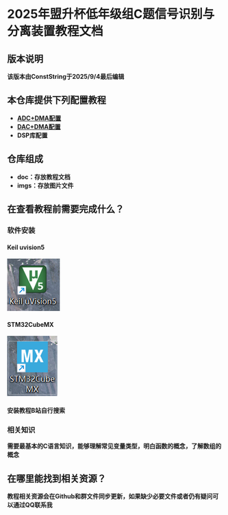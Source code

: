 # 2025年盟升杯低年级组C题信号识别与分离装置教程文档

## 版本说明

**该版本由ConstString于2025/9/4最后编辑**

## 本仓库提供下列配置教程

- **[ADC+DMA配置](https://github.com/ConstStrings/2025UESTCMengShengCup_C/blob/master/doc/1.ADC%E9%85%8D%E7%BD%AE%E6%95%99%E7%A8%8B.md)**
- **[DAC+DMA配置](https://github.com/ConstStrings/2025UESTCMengShengCup_C/blob/master/doc/2.DAC%E9%85%8D%E7%BD%AE%E6%95%99%E7%A8%8B.md)**
- **DSP库配置**

## 仓库组成

- **doc：存放教程文档**
- **imgs：存放图片文件**

## 在查看教程前需要完成什么？

### 软件安装

#### Keil uvision5

![](./imgs/keil.png)

#### STM32CubeMX

![](./imgs/cube.png)

#### 安装教程B站自行搜索

### 相关知识

**需要最基本的C语言知识，能够理解常见变量类型，明白函数的概念，了解数组的概念**

## 在哪里能找到相关资源？

**教程相关资源会在Github和群文件同步更新，如果缺少必要文件或者仍有疑问可以通过QQ联系我**